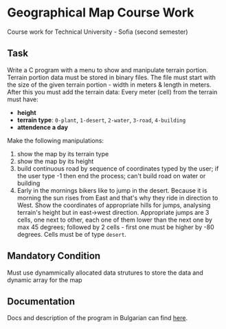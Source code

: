 # Geographical Map Course Work
Course work for Technical University - Sofia (second semester) 

## Task
Write a C program with a menu to show and manipulate terrain portion. Terrain portion data must be stored in binary files.
The file must start with the size of the given terrain portion - width in meters & length in meters. After this you must add the terrain data:
Every meter (cell) from the terrain must have: 
 - **height**
 - **terrain type**: `0-plant`, `1-desert`, `2-water`, `3-road`, `4-building`
 - **attendence a day**
 
Make the following manipulations:
 1. show the map by its terrain type
 2. show the map by its height
 3. build continuous road by sequence of coordinates typed by the user;
    if the user type -1 then end the process;
    can't build road on water or building
 4. Early in the mornings bikers like to jump in the desert. Because it is morning the sun rises from East and that's why they ride in direction to West.
    Show the coordinates of appropriate hills for jumps, analysing terrain's height but in east->west direction.
    Appropriate jumps are 3 cells, one next to other, each one of them lower than the next one by max 45 degrees; followed by 2 cells - first one must be higher by -80 degrees.
    Cells must be of type `desert`.
    
## Mandatory Condition
Must use dynammically allocated data strutures to store the data and dynamic array for the map

## Documentation
Docs and description of the program in Bulgarian can find [here](https://docs.google.com/document/d/1m3Js1-4fzH1UaWE589b6JFQxRT8ex8DbfF1Dd-1rgKM/edit?usp=sharing).
